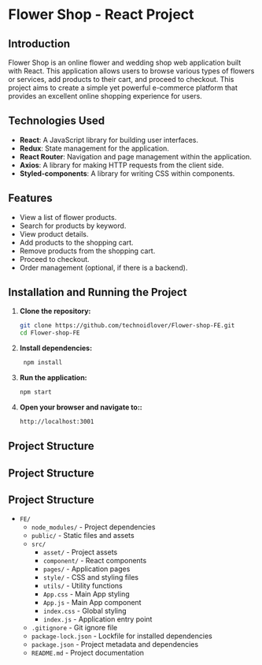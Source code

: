 # Flower Shop - React Project

## Introduction

Flower Shop is an online flower and wedding shop web application built with React. This application allows users to browse various types of flowers or services, add products to their cart, and proceed to checkout. This project aims to create a simple yet powerful e-commerce platform that provides an excellent online shopping experience for users.

## Technologies Used

- **React**: A JavaScript library for building user interfaces.
- **Redux**: State management for the application.
- **React Router**: Navigation and page management within the application.
- **Axios**: A library for making HTTP requests from the client side.
- **Styled-components**: A library for writing CSS within components.

## Features

- View a list of flower products.
- Search for products by keyword.
- View product details.
- Add products to the shopping cart.
- Remove products from the shopping cart.
- Proceed to checkout.
- Order management (optional, if there is a backend).

## Installation and Running the Project

1. **Clone the repository:**

   ```bash
   git clone https://github.com/technoidlover/Flower-shop-FE.git
   cd Flower-shop-FE
2. **Install dependencies:**
   ```bash
    npm install
3. **Run the application:**
   ```bash
   npm start

4. **Open your browser and navigate to::**
   ```bash
   http://localhost:3001
## Project Structure
## Project Structure

## Project Structure

- `FE/`
  - `node_modules/` - Project dependencies
  - `public/` - Static files and assets
  - `src/`
    - `asset/` - Project assets
    - `component/` - React components
    - `pages/` - Application pages
    - `style/` - CSS and styling files
    - `utils/` - Utility functions
    - `App.css` - Main App styling
    - `App.js` - Main App component
    - `index.css` - Global styling
    - `index.js` - Application entry point
  - `.gitignore` - Git ignore file
  - `package-lock.json` - Lockfile for installed dependencies
  - `package.json` - Project metadata and dependencies
  - `README.md` - Project documentation



